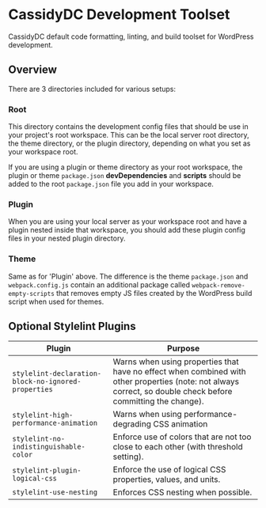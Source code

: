 # CassidyDC Development Toolset

CassidyDC default code formatting, linting, and build toolset for WordPress development.

## Overview

There are 3 directories included for various setups:

### Root

This directory contains the development config files that should be use in your project's root workspace. This can be the local server root directory, the theme directory, or the plugin directory, depending on what you set as your workspace root.

If you are using a plugin or theme directory as your root workspace, the plugin or theme `package.json` **devDependencies** and **scripts** should be added to the root `package.json` file you add in your workspace.

### Plugin

When you are using your local server as your workspace root and have a plugin nested inside that workspace, you should add these plugin config files in your nested plugin directory.

### Theme

Same as for 'Plugin' above. The difference is the theme `package.json` and `webpack.config.js` contain an additional package called `webpack-remove-empty-scripts` that removes empty JS files created by the WordPress build script when used for themes.

## Optional Stylelint Plugins

| Plugin                                              | Purpose                                                                                                                                                       |
| --------------------------------------------------- | ------------------------------------------------------------------------------------------------------------------------------------------------------------- |
| `stylelint-declaration-block-no-ignored-properties` | Warns when using properties that have no effect when combined with other properties (note: not always correct, so double check before committing the change). |
| `stylelint-high-performance-animation`              | Warns when using performance-degrading CSS animation                                                                                                          |
| `stylelint-no-indistinguishable-color`              | Enforce use of colors that are not too close to each other (with threshold setting).                                                                          |
| `stylelint-plugin-logical-css`                      | Enforce the use of logical CSS properties, values, and units.                                                                                                 |
| `stylelint-use-nesting`                             | Enforces CSS nesting when possible.                                                                                                                           |
